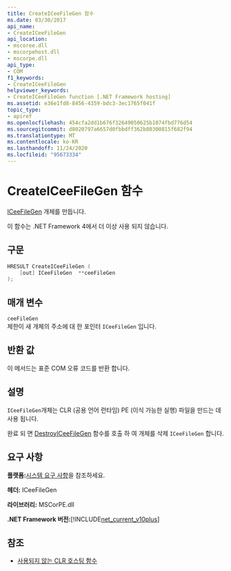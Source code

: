 ```yaml
---
title: CreateICeeFileGen 함수
ms.date: 03/30/2017
api_name:
- CreateICeeFileGen
api_location:
- mscoree.dll
- mscorpehost.dll
- mscorpe.dll
api_type:
- COM
f1_keywords:
- CreateICeeFileGen
helpviewer_keywords:
- CreateICeeFileGen function [.NET Framework hosting]
ms.assetid: e36e1fd8-8456-4359-bdc3-3ec1765f041f
topic_type:
- apiref
ms.openlocfilehash: 454cfa2dd1b676f32649050625b1074fbd776d54
ms.sourcegitcommit: d8020797a6657d0fbbdff362b80300815f682f94
ms.translationtype: MT
ms.contentlocale: ko-KR
ms.lasthandoff: 11/24/2020
ms.locfileid: "95673334"
---
```

# <a name="createiceefilegen-function"></a>CreateICeeFileGen 함수

[ICeeFileGen](iceefilegen-class.md) 개체를 만듭니다.  
  
 이 함수는 .NET Framework 4에서 더 이상 사용 되지 않습니다.  
  
## <a name="syntax"></a>구문  
  
```cpp  
HRESULT CreateICeeFileGen (  
    [out] ICeeFileGen  **ceeFileGen  
);  
```  
  
## <a name="parameters"></a>매개 변수  

 `ceeFileGen`  
 제한이 새 개체의 주소에 대 한 포인터 `ICeeFileGen` 입니다.  
  
## <a name="return-value"></a>반환 값  

 이 메서드는 표준 COM 오류 코드를 반환 합니다.  
  
## <a name="remarks"></a>설명  

 `ICeeFileGen`개체는 CLR (공용 언어 런타임) PE (이식 가능한 실행) 파일을 만드는 데 사용 됩니다.  
  
 완료 되 면 [DestroyICeeFileGen](destroyiceefilegen-function.md) 함수를 호출 하 여 개체를 삭제 `ICeeFileGen` 합니다.  
  
## <a name="requirements"></a>요구 사항  

 **플랫폼:**[시스템 요구 사항](../../get-started/system-requirements.md)을 참조하세요.  
  
 **헤더:** ICeeFileGen  
  
 **라이브러리:** MSCorPE.dll  
  
 **.NET Framework 버전:**[!INCLUDE[net_current_v10plus](../../../../includes/net-current-v10plus-md.md)]  
  
## <a name="see-also"></a>참조

- [사용되지 않는 CLR 호스팅 함수](deprecated-clr-hosting-functions.md)
